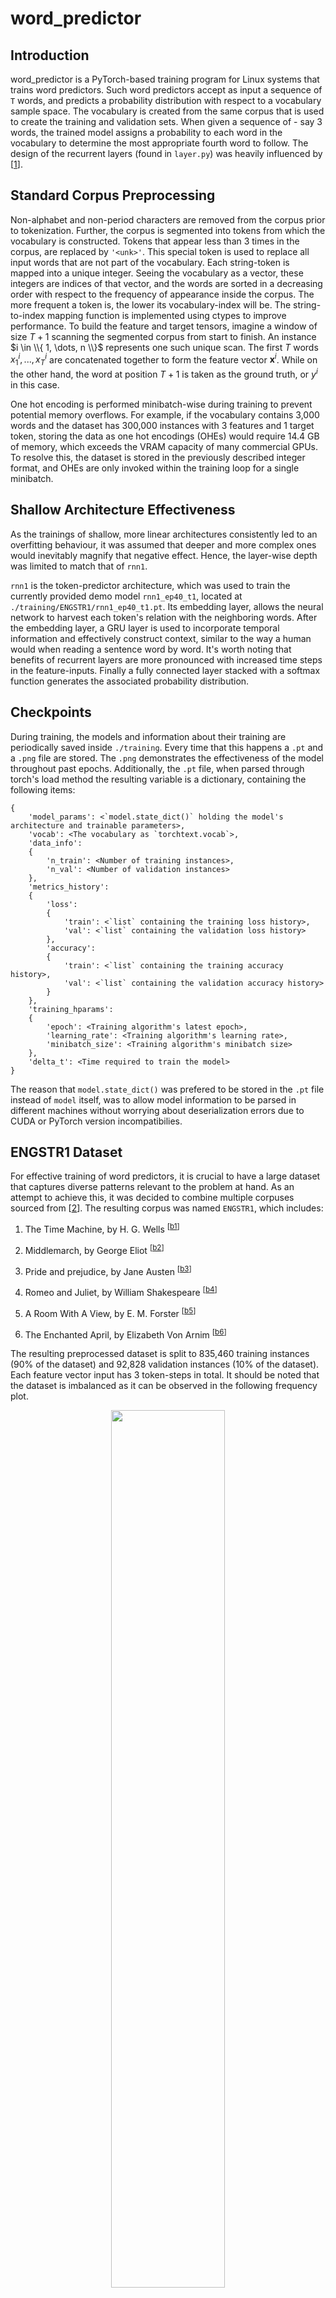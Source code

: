 # word_predictor

## Introduction

word_predictor is a PyTorch-based training program for Linux systems that trains word predictors. Such word predictors accept as input a sequence of `T` words, and predicts a probability distribution with respect to a vocabulary sample space. The vocabulary is created from the same corpus that is used to create the training and validation sets. When given a sequence of - say 3 words, the trained model assigns a probability to each word in the vocabulary to determine the most appropriate fourth word to follow. The design of the recurrent layers (found in `layer.py`) was heavily influenced by [[1][d2l]].

## Standard Corpus Preprocessing

Non-alphabet and non-period characters are removed from the corpus prior to tokenization. Further, the corpus is segmented into tokens from which the vocabulary is constructed. Tokens that appear less than 3 times in the corpus, are replaced by `'<unk>'`. This special token is used to replace all input words that are not part of the vocabulary. Each string-token is mapped into a unique integer. Seeing the vocabulary as a vector, these integers are indices of that vector, and the words are sorted in a decreasing order with respect to the frequency of appearance inside the corpus. The more frequent a token is, the lower its vocabulary-index will be. The string-to-index mapping function is implemented using ctypes to improve performance. To build the feature and target tensors, imagine a window of size $T+1$ scanning the segmented corpus from start to finish. An instance $i \in \\{ 1, \dots, n \\}$ represents one such unique scan. The first $T$ words $x_1^i,...,x_T^i$ are concatenated together to form the feature vector $\mathbf{x}^i$. While on the other hand, the word at position $T+1$ is taken as the ground truth, or $y^i$ in this case.

One hot encoding is performed minibatch-wise during training to prevent potential memory overflows. For example, if the vocabulary contains 3,000 words and the dataset has 300,000 instances with 3 features and 1 target token, storing the data as one hot encodings (OHEs) would require 14.4 GB of memory, which exceeds the VRAM capacity of many commercial GPUs. To resolve this, the dataset is stored in the previously described integer format, and OHEs are only invoked within the training loop for a single minibatch.

## Shallow Architecture Effectiveness

As the trainings of shallow, more linear architectures consistently led to an overfitting behaviour, it was assumed that deeper and more complex ones would inevitably magnify that negative effect. Hence, the layer-wise depth was limited to match that of `rnn1`.

`rnn1` is the token-predictor architecture, which was used to train the currently provided demo model `rnn1_ep40_t1`, located at `./training/ENGSTR1/rnn1_ep40_t1.pt`. Its embedding layer, allows the neural network to harvest each token's relation with the neighboring words. After the embedding layer, a GRU layer is used to incorporate temporal information and effectively construct context, similar to the way a human would when reading a sentence word by word. It's worth noting that benefits of recurrent layers are more pronounced with increased time steps in the feature-inputs. Finally a fully connected layer stacked with a softmax function generates the associated probability distribution.

## Checkpoints

During training, the models and information about their training are periodically saved inside `./training`. Every time that this happens a `.pt` and a `.png` file are stored. The `.png` demonstrates the effectiveness of the model throughout past epochs. Additionally, the `.pt` file, when parsed through torch's load method the resulting variable is a dictionary, containing the following items:

```
{
    'model_params': <`model.state_dict()` holding the model's architecture and trainable parameters>,
    'vocab': <The vocabulary as `torchtext.vocab`>,
    'data_info':
    {
        'n_train': <Number of training instances>,
        'n_val': <Number of validation instances>
    },
    'metrics_history':
    {
        'loss':
        {
            'train': <`list` containing the training loss history>,
            'val': <`list` containing the validation loss history>
        },
        'accuracy':
        {
            'train': <`list` containing the training accuracy history>,
            'val': <`list` containing the validation accuracy history>
        }
    },
    'training_hparams':
    {
        'epoch': <Training algorithm's latest epoch>,
        'learning_rate': <Training algorithm's learning rate>,
        'minibatch_size': <Training algorithm's minibatch size>
    },
    'delta_t': <Time required to train the model>
}
```

The reason that `model.state_dict()` was prefered to be stored in the `.pt` file instead of `model` itself, was to allow model information to be parsed in different machines without worrying about deserialization errors due to CUDA or PyTorch version incompatibilies.

## ENGSTR1 Dataset

For effective training of word predictors, it is crucial to have a large dataset that captures diverse patterns relevant to the problem at hand. As an attempt to achieve this, it was decided to combine multiple corpuses sourced from [[2][gutenberg]]. The resulting corpus was named `ENGSTR1`, which includes:

1. The Time Machine, by H. G. Wells <sup>[[b1][book1]]</sup>

2. Middlemarch, by George Eliot <sup>[[b2][book2]]</sup>

3. Pride and prejudice, by Jane Austen <sup>[[b3][book3]]</sup>

4. Romeo and Juliet, by William Shakespeare <sup>[[b4][book4]]</sup>

5. A Room With A View, by E. M. Forster <sup>[[b5][book5]]</sup>

6. The Enchanted April, by Elizabeth Von Arnim <sup>[[b6][book6]]</sup>

The resulting preprocessed dataset is split to 835,460 training instances (90% of the dataset) and 92,828 validation instances (10% of the dataset). Each feature vector input has 3 token-steps in total. It should be noted that the dataset is imbalanced as it can be observed in the following frequency plot.

<div align="center">
    <img width="60%" src="https://raw.githubusercontent.com/fl0wxr/word_predictor/master/datasets/ENGSTR1.png">
</div>

## Demo rnn1_ep40_t1

Predictions of `rnn1_ep40_t1` are produced with an input sentence composed of 3 words. This model was trained on `ENGSTR1` with a minibatch size set to 2<sup>6</sup> or 64, in 40 epochs. The vocabulary size is 12217. Adam optimized the model with respect to the Categorical Cross Entropy loss function. The neural network's architecture configuration can be found at `layer.py`, at the `rnn1` class. By running `predict.py` with `training_path = './training/ENGSTR1/rnn1_ep40_t1.pt'`

```
Give a sentence of 3 words and press Enter:
```

the program asks us to type in a sentence. The sentence has to have no more than 3 words (the period counts as a word too!). By entering

```
Carefully placed at
```

it prints

```
Given sentence: Carefully placed at
Predicted word: her
Complete sentence: Carefully placed at her
Size of vocabulary: 12217
Top 5 predicted words:
1. 'her': 58.696222 %
2. 'the': 23.382269 %
3. 'his': 6.458900 %
4. 'once': 4.324654 %
5. 'them': 1.002752 %
```

This shows the 5 most likely continuations suggested by `rnn1_ep40_t1`.

<div align="center">
    <img width="100%" src="https://raw.githubusercontent.com/fl0wxr/word_predictor/master/training/ENGSTR1/rnn1_ep40_t1.png">
</div>

The accuracy of the model on the validation set is ~13.8%, which is worse than the maximum ~17.7% at epoch 4. Αfter that epoch, overfitting makes its presence noticeable. It took approximately 2 hours and 41 minutes to complete the training.

## Usage

In order to use this software first you should navigate in `./src`. From there type and enter
```
gcc str2num.c -o ../lib/str2num.so -shared
```
The main training program is `train.py`. You can execute it by running
```
python3 ./train.py
```
and to predict use `predict.py` through
```
python3 ./predict.py
```

## Software Versions and Hardware

The training was carried out on a Google Colab<sup>[[3][google_colab]]</sup> machine using a Tesla T4 GPU - 16 GB VRAM, Intel(R) Xeon(R) CPU (2.20GHz) - 12.7 GB RAM.  The following software versions were used:

- Python v3.8.10
- CUDA v11.6
- torch v1.13.1+cu116

## Conclusion and Improvement Ideas

Model performance could be improved by increasing the number of steps. This would provide additional information about the dataset, and that is because the dataset consists of longer stories. As a result, there are a lot of exploitable long term dependencies, contrasting the contextual simplicity of multiple short dialogues between two people about the same subject. The current limited context provided by three words is insufficient to help the model understand the dataset's stories. That's potentially how the overfitting is justified. Regularization techniques like dropout, in this case, does more harm than good, as the training process does not have enough context to effectively learn from the dataset.

[d2l]: <https://d2l.ai/d2l-en.pdf>

[gutenberg]: <https://www.gutenberg.org/browse/scores/top>

[book1]: <https://www.gutenberg.org/ebooks/35>

[book2]: <https://www.gutenberg.org/ebooks/145>

[book3]: <https://www.gutenberg.org/ebooks/1342>

[book4]: <https://www.gutenberg.org/ebooks/1513>

[book5]: <https://www.gutenberg.org/ebooks/2641>

[book6]: <https://www.gutenberg.org/ebooks/16389>

[google_colab]: <https://colab.research.google.com/>